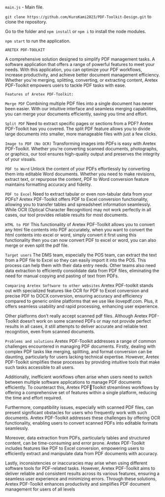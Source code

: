 `main.js` - Main file.

`git clone https://github.com/KuroKami2023/PDF-Toolkit-Design.git` to clone the repository.

Go to the folder and `npm install` or `npm i` to install the node modules.

`npm start` to run the application.

`ARETEX PDF-TOOLKIT`

A comprehensive solution designed to simplify PDF management tasks. A software 
application that offers a range of powerful features to meet your needs. With this application, you 
can optimize your PDF workflows, increase productivity, and achieve better document 
management efficiency. Whether you're merging, splitting, converting, or extracting content, 
Aretex PDF-Toolkit empowers users to tackle PDF tasks with ease.

`Features of Aretex PDF-Toolkit:`

`Merge PDF`
Combining multiple PDF files into a single document has never been easier. With our 
intuitive interface and seamless merging capabilities, you can merge your documents efficiently, 
saving you time and effort.

`Split PDF`
Need to extract specific pages or sections from a PDF? Aretex PDF-Toolkit has you 
covered. The split PDF feature allows you to divide large documents into smaller, more 
manageable files with just a few clicks.

`Image to PDF (No OCR)`
Transforming images into PDFs is easy with Aretex PDF-Toolkit. Whether you're 
converting scanned documents, photographs, or graphics, our tool ensures high-quality output and 
preserves the integrity of your visuals.

`PDF to Word`
Unlock the content of your PDFs effortlessly by converting them into editable Word 
documents. Whether you need to make revisions, extract text, or repurpose the content, PDF to 
Word conversion feature maintains formatting accuracy and fidelity.

`PDF to Excel`
Need to extract tabular or even non-tabular data from your PDFs? Aretex PDF-Toolkit 
offers PDF to Excel conversion functionality, allowing you to transfer tables and spreadsheet 
information seamlessly. While OCR (Optical Character Recognition) may not work perfectly in 
all cases, our tool provides reliable results for most documents.

`HTML to PDF`
This functionality of Aretex PDF-Toolkit allows you to convert any html file contents into 
PDF accurately, when you want to convert the html contents into excel or word, simply convert it 
first using this functionality then you can now convert PDF to excel or word, you can also merge 
or even split the pdf file.

`Target users`
The DMS team, especially the POS team, can extract the text from a PDF file to Excel so 
they can easily import it into the POS. This process can help them with their data entry needs. 
Other teams also need data extraction to efficiently consolidate data from PDF files, eliminating 
the need for manual copying and pasting of text from PDFs.

`Comparing Aretex Software to other websites`
Aretex PDF-toolkit stands out with specialized features like OCR for PDF to Excel 
conversion and precise PDF to DOCX conversion, ensuring accuracy and efficiency compared to 
generic online platforms that we use like ilovepdf.com. Plus, it offers seamless usability and rapid 
processing, enhancing user experience.

Other platforms don’t really accept scanned pdf files. Although Aretex PDF-Toolkit 
doesn’t work on some scanned PDFs or may not provide perfect results in all cases, it still attempts 
to deliver accurate and reliable text recognition, even from scanned documents.

`Problems and solutions`
Aretex PDF-Toolkit addresses a range of common challenges encountered in managing 
PDF documents. Firstly, dealing with complex PDF tasks like merging, splitting, and format 
conversion can be daunting, particularly for users lacking technical expertise. However, Aretex 
PDF-Toolkit simplifies these processes by providing intuitive tools that make such tasks 
accessible to all users.

Additionally, inefficient workflows often arise when users need to switch between multiple 
software applications to manage PDF documents efficiently. To counteract this, 
Aretex PDFToolkit streamlines workflows by offering a comprehensive set of features within a single 
platform, reducing the time and effort required. 

Furthermore, compatibility issues, especially with scanned PDF files, can present 
significant obstacles for users who frequently work with such documents. Aretex PDF-Toolkit 
addresses these challenges by offering OCR functionality, enabling users to convert scanned PDFs 
into editable formats seamlessly. 

Moreover, data extraction from PDFs, particularly tables and structured content, can be 
time-consuming and error prone. Aretex PDF-Toolkit includes features like PDF to Excel 
conversion, empowering users to efficiently extract and manipulate data from PDF documents 
with accuracy. 

Lastly, inconsistencies or inaccuracies may arise when using different software tools for 
PDF-related tasks. However, Aretex PDF-Toolkit aims to deliver reliable and consistent results 
across its various features, ensuring a seamless user experience and minimizing errors. Through 
these solutions, Aretex PDF-Toolkit enhances productivity and simplifies PDF document 
management for users of all levels

